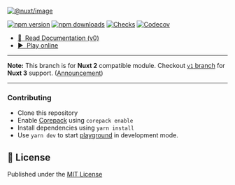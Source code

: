 [![@nuxt/image](./docs/public/cover.jpg "Nuxt Image")](./docs/public/cover.jpg)

[![npm version][npm-version-src]][npm-version-href]
[![npm downloads][npm-downloads-src]][npm-downloads-href]
[![Checks][checks-src]][checks-href]
[![Codecov][codecov-src]][codecov-href]

- [📖 &nbsp;Read Documentation (v0)](https://image.nuxtjs.org)
- [▶️ &nbsp;Play online](https://githubbox.com/nuxt/image/tree/v0/example)

---

**Note:** This branch is for **Nuxt 2** compatible module. Checkout [`v1` branch](https://github.com/nuxt/image/tree/v1) for **Nuxt 3** support. ([Announcement](https://github.com/nuxt/image/discussions/548))

---

### Contributing

- Clone this repository
- Enable [Corepack](https://github.com/nodejs/corepack) using `corepack enable`
- Install dependencies using `yarn install`
- Use `yarn dev` to start [playground](./playground) in development mode.

## 📑 License

Published under the [MIT License](./LICENSE)

<!-- Badges -->
[npm-version-src]: https://flat.badgen.net/npm/v/@nuxt/image
[npm-version-href]: https://npmjs.com/package/@nuxt/image
[npm-downloads-src]: https://flat.badgen.net/npm/dm/@nuxt/image
[npm-downloads-href]: https://npmjs.com/package/@nuxt/image-edge
[checks-src]: https://flat.badgen.net/github/checks/nuxt/image/v0
[checks-href]: https://github.com/nuxt/image/actions
[codecov-src]: https://flat.badgen.net/codecov/c/github/nuxt/image
[codecov-href]: https://codecov.io/gh/nuxt/image
[license-src]: https://img.shields.io/npm/l/@nuxt/image.svg
[license-href]: https://github.com/nuxt/image/blob/v0/LICENSE
